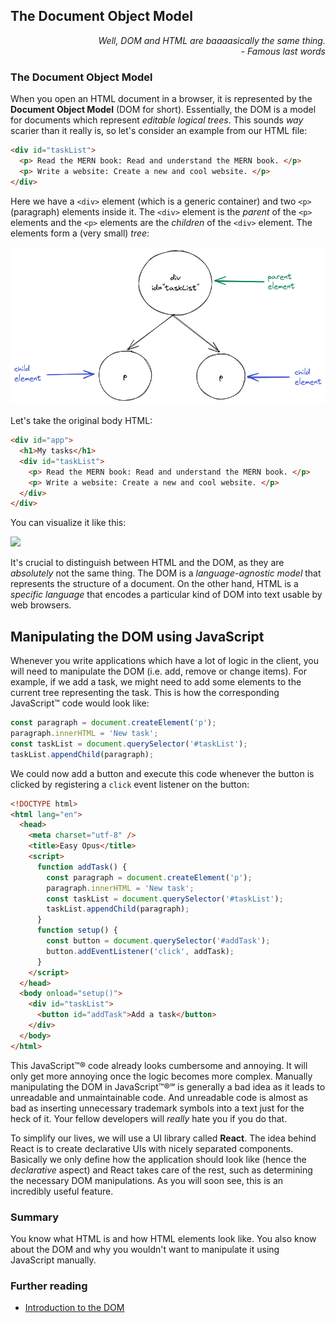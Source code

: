 ## The Document Object Model

<div style="text-align: right"> <i> Well, DOM and HTML are baaaasically the same thing. <br> - Famous last words </i> </div>

### The Document Object Model

When you open an HTML document in a browser, it is represented by the **Document Object Model** (DOM for short).
Essentially, the DOM is a model for documents which represent _editable logical trees_.
This sounds _way_ scarier than it really is, so let's consider an example from our HTML file:

```html
<div id="taskList">
  <p> Read the MERN book: Read and understand the MERN book. </p>
  <p> Write a website: Create a new and cool website. </p>
</div>
```

Here we have a `<div>` element (which is a generic container) and two `<p>` (paragraph) elements inside it.
The `<div>` element is the _parent_ of the `<p>` elements and the `<p>` elements are the _children_ of the `<div>` element.
The elements form a (very small) _tree_:

![](images/small_tree.png)

Let's take the original body HTML:

```html
<div id="app">
  <h1>My tasks</h1>
  <div id="taskList">
    <p> Read the MERN book: Read and understand the MERN book. </p>
    <p> Write a website: Create a new and cool website. </p>
  </div>
</div>
```

You can visualize it like this:

![](images/tree.png)

It's crucial to distinguish between HTML and the DOM, as they are _absolutely_ not the same thing.
The DOM is a _language-agnostic model_ that represents the structure of a document.
On the other hand, HTML is a _specific language_ that encodes a particular kind of DOM into text usable by web browsers.

## Manipulating the DOM using JavaScript

Whenever you write applications which have a lot of logic in the client, you will need to manipulate the DOM (i.e. add, remove or change items).
For example, if we add a task, we might need to add some elements to the current tree representing the task.
This is how the corresponding JavaScript™ code would look like:

```javascript
const paragraph = document.createElement('p');
paragraph.innerHTML = 'New task';
const taskList = document.querySelector('#taskList');
taskList.appendChild(paragraph);
```

We could now add a button and execute this code whenever the button is clicked by registering a `click` event listener on the button:

```html
<!DOCTYPE html>
<html lang="en">
  <head>
    <meta charset="utf-8" />
    <title>Easy Opus</title>
    <script>
      function addTask() {
        const paragraph = document.createElement('p');
        paragraph.innerHTML = 'New task';
        const taskList = document.querySelector('#taskList');
        taskList.appendChild(paragraph);
      }
      function setup() {
        const button = document.querySelector('#addTask');
        button.addEventListener('click', addTask);
      }
    </script>
  </head>
  <body onload="setup()">
    <div id="taskList">
      <button id="addTask">Add a task</button>
    </div>
  </body>
</html>
```

This JavaScript™® code already looks cumbersome and annoying.
It will only get more annoying once the logic becomes more complex.
Manually manipulating the DOM in JavaScript™®℠ is generally a bad idea as it leads to unreadable and unmaintainable code.
And unreadable code is almost as bad as inserting unnecessary trademark symbols into a text just for the heck of it.
Your fellow developers will _really_ hate you if you do that.

To simplify our lives, we will use a UI library called **React**.
The idea behind React is to create declarative UIs with nicely separated components.
Basically we only define how the application should look like (hence the _declarative_ aspect) and React takes care of the rest, such as determining the necessary DOM manipulations.
As you will soon see, this is an incredibly useful feature.

### Summary

You know what HTML is and how HTML elements look like. You also know about the DOM and why you wouldn't want to manipulate it using JavaScript manually.

### Further reading

- [Introduction to the DOM](https://developer.mozilla.org/en-US/docs/Web/API/Document_Object_Model/Introduction)
